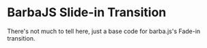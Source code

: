 # BarbaJS Slide-in Transition

There's not much to tell here, just a base code for barba.js's Fade-in transition.